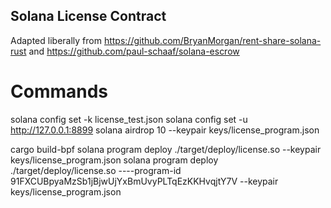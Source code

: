 ## Solana License Contract

Adapted liberally from https://github.com/BryanMorgan/rent-share-solana-rust and https://github.com/paul-schaaf/solana-escrow

# Commands

solana config set -k license_test.json
solana config set -u http://127.0.0.1:8899
solana airdrop 10 --keypair keys/license_program.json

cargo build-bpf
solana program deploy ./target/deploy/license.so --keypair keys/license_program.json
solana program deploy ./target/deploy/license.so ----program-id 91FXCUBpyaMzSb1jBjwUjYxBmUvyPLTqEzKKHvqjtY7V --keypair keys/license_program.json
